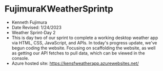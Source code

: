 # FujimuraKWeatherSprintp

- Kenneth Fujimura
- Date Revised: 1/24/2023
- Weather Sprint-Day 2
- This is day two of our sprint to complete a working desktop weather app via HTML, CSS, JavaScript, and APIs. In today's progress update, we've begun coding the website. Focusing on scaffolding the website, as well as getting our API fetches to pull data, which can be viewed in the console.
- Azure hosted site: https://kensfweatherapp.azurewebsites.net/
